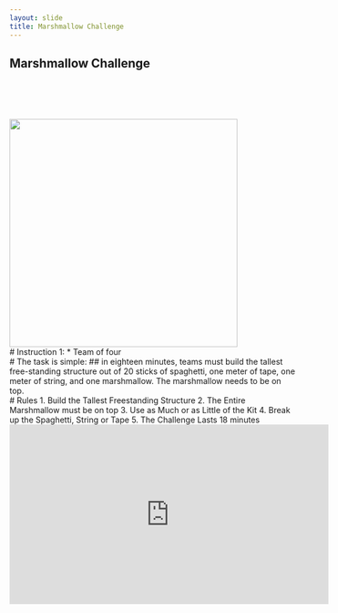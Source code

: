 ```yaml
---
layout: slide
title: Marshmallow Challenge
---
```

 
 
<section>
 <h1>Marshmallow Challenge</h1>

<br>
<br>
<br>
<br>

<img src="http://jrowing.com/iop/presentations/images/emsnew.PNG" width="400">
</section>
<section data-markdown data-notes="^Note:">
# Instruction 1:
* Team of four
</section>

<section data-markdown data-notes="^Note:">
# The task is simple: 
## in eighteen minutes, teams must build the tallest free-standing structure out of 20 sticks of spaghetti, one meter of tape, one meter of string, and one marshmallow. The marshmallow needs to be on top.
</section>

<section data-markdown data-notes="^Note:">
# Rules
1. Build the Tallest Freestanding Structure
2. The Entire Marshmallow must be on top
3. Use as Much or as Little of the Kit
4. Break up the Spaghetti, String or Tape
5. The Challenge Lasts 18 minutes
</section>
<section>
<iframe width="560" height="315" src="https://www.youtube.com/embed/vQKcrVDujVs?rel=0&amp;showinfo=0" frameborder="0" allow="autoplay; encrypted-media" allowfullscreen></iframe>
</section>
